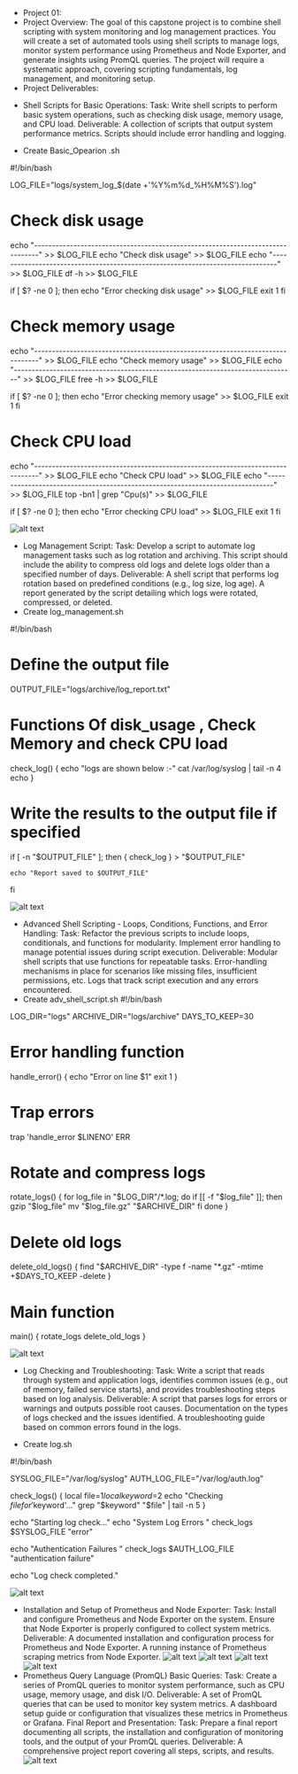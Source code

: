 + Project 01: 
+ Project Overview:
The goal of this capstone project is to combine shell scripting with system monitoring and log management practices. You will create a set of automated tools using shell scripts to manage logs, monitor system performance using Prometheus and Node Exporter, and generate insights using PromQL queries. The project will require a systematic approach, covering scripting fundamentals, log management, and monitoring setup.
+ Project Deliverables:
- Shell Scripts for Basic Operations:
Task: Write shell scripts to perform basic system operations, such as checking disk usage, memory usage, and CPU load.
Deliverable:
A collection of scripts that output system performance metrics.
Scripts should include error handling and logging.

- Create Basic_Opearion .sh

#!/bin/bash

LOG_FILE="logs/system_log_$(date +'%Y%m%d_%H%M%S').log"

# Check disk usage
echo "-------------------------------------------------------------------------------" >> $LOG_FILE
echo "Check disk usage" >> $LOG_FILE
echo "-------------------------------------------------------------------------------" >> $LOG_FILE
df -h >> $LOG_FILE

if [ $? -ne 0 ]; then
    echo "Error checking disk usage" >> $LOG_FILE
    exit 1
fi

# Check memory usage
echo "-------------------------------------------------------------------------------" >> $LOG_FILE
echo "Check memory usage" >> $LOG_FILE
echo "-------------------------------------------------------------------------------" >> $LOG_FILE
free -h >> $LOG_FILE

if [ $? -ne 0 ]; then
    echo "Error checking memory usage" >> $LOG_FILE
    exit 1
fi

# Check CPU load
echo "-------------------------------------------------------------------------------" >> $LOG_FILE
echo "Check CPU load" >> $LOG_FILE
echo "-------------------------------------------------------------------------------" >> $LOG_FILE
top -bn1 | grep "Cpu(s)" >> $LOG_FILE

if [ $? -ne 0 ]; then
    echo "Error checking CPU load" >> $LOG_FILE
    exit 1
fi

![alt text](<Screenshot from 2024-08-09 16-04-51.png>)

- Log Management Script:
Task: Develop a script to automate log management tasks such as log rotation and archiving. This script should include the ability to compress old logs and delete logs older than a specified number of days.
Deliverable:
A shell script that performs log rotation based on predefined conditions (e.g., log size, log age).
A report generated by the script detailing which logs were rotated, compressed, or deleted.
- Create log_management.sh

#!/bin/bash

# Define the output file 

OUTPUT_FILE="logs/archive/log_report.txt"

# Functions Of disk_usage , Check Memory and check CPU load
check_log() {
    echo "logs are shown below :-"
    cat /var/log/syslog | tail -n 4
    echo
}

# Write the results to the output file if specified
if [ -n "$OUTPUT_FILE" ]; then
    {
        check_log
    } > "$OUTPUT_FILE" 

    echo "Report saved to $OUTPUT_FILE"
fi

![alt text](<Screenshot from 2024-08-09 16-04-51-1.png>)

- Advanced Shell Scripting - Loops, Conditions, Functions, and Error Handling:
Task: Refactor the previous scripts to include loops, conditionals, and functions for modularity. Implement error handling to manage potential issues during script execution.
Deliverable:
Modular shell scripts that use functions for repeatable tasks.
Error-handling mechanisms in place for scenarios like missing files, insufficient permissions, etc.
Logs that track script execution and any errors encountered.
- Create adv_shell_script.sh
#!/bin/bash

LOG_DIR="logs"
ARCHIVE_DIR="logs/archive"
DAYS_TO_KEEP=30

# Error handling function
handle_error() {
  echo "Error on line $1"
  exit 1
}

# Trap errors
trap 'handle_error $LINENO' ERR

# Rotate and compress logs
rotate_logs() {
  for log_file in "$LOG_DIR"/*.log; do
    if [[ -f "$log_file" ]]; then
      gzip "$log_file"
      mv "$log_file.gz" "$ARCHIVE_DIR"
    fi
  done
}

# Delete old logs
delete_old_logs() {
  find "$ARCHIVE_DIR" -type f -name "*.gz" -mtime +$DAYS_TO_KEEP -delete
}

# Main function
main() {
  rotate_logs
  delete_old_logs
}


![alt text](<Screenshot from 2024-08-09 23-23-35.png>)


- Log Checking and Troubleshooting:
Task: Write a script that reads through system and application logs, identifies common issues (e.g., out of memory, failed service starts), and provides troubleshooting steps based on log analysis.
Deliverable:
A script that parses logs for errors or warnings and outputs possible root causes.
Documentation on the types of logs checked and the issues identified.
A troubleshooting guide based on common errors found in the logs.

- Create log.sh

#!/bin/bash

SYSLOG_FILE="/var/log/syslog"
AUTH_LOG_FILE="/var/log/auth.log"

check_logs() {
    local file=$1
    local keyword=$2
    echo "Checking $file for '$keyword'..."
    grep "$keyword" "$file" | tail -n 5
}

echo "Starting log check..."
echo "System Log Errors "
check_logs $SYSLOG_FILE "error"

echo "Authentication Failures "
check_logs $AUTH_LOG_FILE "authentication failure"

echo "Log check completed."

![alt text](<Screenshot from 2024-08-09 23-25-28.png>)

- Installation and Setup of Prometheus and Node Exporter:
Task: Install and configure Prometheus and Node Exporter on the system. Ensure that Node Exporter is properly configured to collect system metrics.
Deliverable:
A documented installation and configuration process for Prometheus and Node Exporter.
A running instance of Prometheus scraping metrics from Node Exporter.
![alt text](<Screenshot from 2024-08-09 23-49-31.png>)
![alt text](<Screenshot from 2024-08-09 23-47-11.png>)
![alt text](<Screenshot from 2024-08-09 23-53-13.png>)
![alt text](<Screenshot from 2024-08-12 16-07-17.png>)
- Prometheus Query Language (PromQL) Basic Queries:
Task: Create a series of PromQL queries to monitor system performance, such as CPU usage, memory usage, and disk I/O.
Deliverable:
A set of PromQL queries that can be used to monitor key system metrics.
A dashboard setup guide or configuration that visualizes these metrics in Prometheus or Grafana.
Final Report and Presentation:
Task: Prepare a final report documenting all scripts, the installation and configuration of monitoring tools, and the output of your PromQL queries.
Deliverable:
A comprehensive project report covering all steps, scripts, and results.
![alt text](<Screenshot from 2024-08-12 16-07-17-1.png>)


